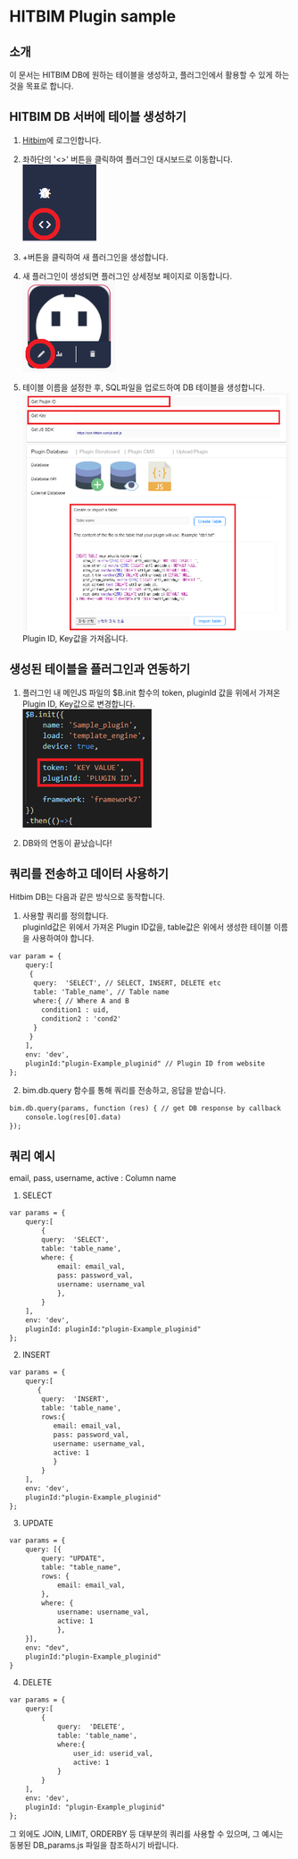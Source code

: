 # HITBIM Plugin sample

## 소개
이 문서는 HITBIM DB에 원하는 테이블을 생성하고, 플러그인에서 활용할 수 있게 하는 것을 목표로 합니다.

## HITBIM DB 서버에 테이블 생성하기
1. [Hitbim](https://hitbim.com/)에 로그인합니다.  

2. 좌하단의 '<>' 버튼을 클릭하여 플러그인 대시보드로 이동합니다.  
![plot](./assets/1.png)  

3. +버튼을 클릭하여 새 플러그인을 생성합니다.  

4. 새 플러그인이 생성되면 플러그인 상세정보 페이지로 이동합니다.  
![plot](./assets/3.png)  

5. 테이블 이름을 설정한 후, SQL파일을 업로드하여 DB 테이블을 생성합니다.  
![plot](./assets/4.png)    
Plugin ID, Key값을 가져옵니다.

## 생성된 테이블을 플러그인과 연동하기
1. 플러그인 내 메인JS 파일의 $B.init 함수의 token, pluginId 값을 위에서 가져온 Plugin ID, Key값으로 변경합니다.  
![plot](./assets/5.png)  

2. DB와의 연동이 끝났습니다!  

## 쿼리를 전송하고 데이터 사용하기
Hitbim DB는 다음과 같은 방식으로 동작합니다.

1. 사용할 쿼리를 정의합니다.  
pluginId값은 위에서 가져온 Plugin ID값을, table값은 위에서 생성한 테이블 이름을 사용하여야 합니다.

```
var param = {
    query:[
     {
      query:  'SELECT', // SELECT, INSERT, DELETE etc
      table: 'Table_name', // Table name
      where:{ // Where A and B
        condition1 : uid,
        condition2 : 'cond2'
      }
     }
    ],
    env: 'dev',
    pluginId:"plugin-Example_pluginid" // Plugin ID from website
};
```

2. bim.db.query 함수를 통해 쿼리를 전송하고, 응답을 받습니다.

```
bim.db.query(params, function (res) { // get DB response by callback
    console.log(res[0].data)
});
```

## 쿼리 예시
email, pass, username, active : Column name

1. SELECT
```
var params = {
    query:[
        {
        query:  'SELECT',
        table: 'table_name',
        where: {
            email: email_val,
            pass: password_val,
            username: username_val
            },
        }
    ],
    env: 'dev',
    pluginId: pluginId:"plugin-Example_pluginid"
};
```
2. INSERT  
```
var params = {
    query:[
       {
        query:  'INSERT',
        table: 'table_name',
        rows:{
           email: email_val,
           pass: password_val,
           username: username_val,
           active: 1
           }
        }
    ],
    env: 'dev',
    pluginId:"plugin-Example_pluginid"
};
```
3. UPDATE  
```
var params = {
    query: [{
        query: "UPDATE",
        table: "table_name",
        rows: {
            email: email_val,
        },
        where: {
            username: username_val,
            active: 1
            },
    }],
    env: "dev",
    pluginId:"plugin-Example_pluginid"
}
```
4. DELETE
```
var params = {
    query:[
        {
            query:  'DELETE',
            table: 'table_name',
            where:{
                user_id: userid_val,
                active: 1
            }
        }
    ],
    env: 'dev',
    pluginId: "plugin-Example_pluginid"
};
```
그 외에도 JOIN, LIMIT, ORDERBY 등 대부분의 쿼리를 사용할 수 있으며, 그 예시는 동봉된 DB_params.js 파일을 참조하시기 바랍니다.
